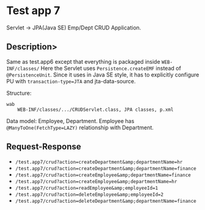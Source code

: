 # Test app 7

Servlet -> JPA(Java SE) Emp/Dept CRUD Application.

## Description>

Same as test.app6 except that everything is packaged inside `WEB-INF/classes/`
Here the Servlet uses `Persistence.createEMF` instead of `@PersistenceUnit`.
Since it uses in Java SE style, it has to explicitly configure PU with
`transaction-type=JTA` and jta-data-source.

Structure:

```
wab
    WEB-INF/classes/.../CRUDServlet.class, JPA classes, p.xml
```

Data model: Employee, Department.  Employee has `@ManyToOne(FetchType=LAZY)`
relationship with Department.

## Request-Response

- `/test.app7/crud?action=createDepartment&amp;departmentName=hr`
- `/test.app7/crud?action=createDepartment&amp;departmentName=finance`
- `/test.app7/crud?action=createEmployee&amp;departmentName=finance`
- `/test.app7/crud?action=createEmployee&amp;departmentName=hr`
- `/test.app7/crud?action=readEmployee&amp;employeeId=1`
- `/test.app7/crud?action=deleteEmployee&amp;employeeId=2`
- `/test.app7/crud?action=deleteDepartment&amp;departmentName=finance`
